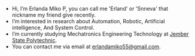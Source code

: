 - Hi, I’m Erlanda Miko P, you can call me 'Erland' or 'Snneva' that nickname my friend give recently.
- I’m interested in research about Automation, Robotic, Artificial intelligence, And System Control.
- I’m currently studying Mechatronics Engineering Technology at [Jember State Polytechnic](https://teknik.polije.ac.id/teknologi-rekayasa-mekatronika). 
- You can contact me via email at erlandamiko55@gmail.com.

<!---
Snneva/Snneva is a ✨ special ✨ repository because its `README.md` (this file) appears on your GitHub profile.
You can click the Preview link to take a look at your changes.
--->

